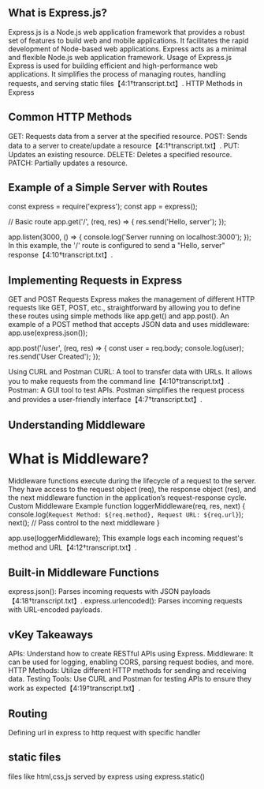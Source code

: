 ## What is Express.js?
Express.js is a Node.js web application framework that provides a robust set of features to build web and mobile applications. It facilitates the rapid development of Node-based web applications. Express acts as a minimal and flexible Node.js web application framework.
Usage of Express.js
Express is used for building efficient and high-performance web applications. It simplifies the process of managing routes, handling requests, and serving static files【4:1†transcript.txt】.
HTTP Methods in Express

## Common HTTP Methods
GET: Requests data from a server at the specified resource.
POST: Sends data to a server to create/update a resource【4:1†transcript.txt】.
PUT: Updates an existing resource.
DELETE: Deletes a specified resource.
PATCH: Partially updates a resource.


## Example of a Simple Server with Routes
const express = require('express');
const app = express();

// Basic route
app.get('/', (req, res) => {
  res.send('Hello, server');
});

app.listen(3000, () => {
  console.log('Server running on localhost:3000');
});
In this example, the '/' route is configured to send a "Hello, server" response【4:10†transcript.txt】.

## Implementing Requests in Express
GET and POST Requests
Express makes the management of different HTTP requests like GET, POST, etc., straightforward by allowing you to define these routes using simple methods like app.get() and app.post().
An example of a POST method that accepts JSON data and uses middleware:
app.use(express.json());

app.post('/user', (req, res) => {
  const user = req.body;
  console.log(user);
  res.send('User Created');
});

Using CURL and Postman
CURL: A tool to transfer data with URLs. It allows you to make requests from the command line【4:10†transcript.txt】.
Postman: A GUI tool to test APIs. Postman simplifies the request process and provides a user-friendly interface【4:7†transcript.txt】.
## Understanding Middleware
# What is Middleware?
Middleware functions execute during the lifecycle of a request to the server. They have access to the request object (req), the response object (res), and the next middleware function in the application’s request-response cycle.
Custom Middleware Example
function loggerMiddleware(req, res, next) {
  console.log(`Request Method: ${req.method}, Request URL: ${req.url}`);
  next(); // Pass control to the next middleware
}

app.use(loggerMiddleware);
This example logs each incoming request's method and URL【4:12†transcript.txt】.

## Built-in Middleware Functions
express.json(): Parses incoming requests with JSON payloads【4:18†transcript.txt】.
express.urlencoded(): Parses incoming requests with URL-encoded payloads.

## vKey Takeaways
APIs: Understand how to create RESTful APIs using Express.
Middleware: It can be used for logging, enabling CORS, parsing request bodies, and more.
HTTP Methods: Utilize different HTTP methods for sending and receiving data.
Testing Tools: Use CURL and Postman for testing APIs to ensure they work as expected【4:19†transcript.txt】.

## Routing
Defining url in express to  http request with specific handler

## static files
files like html,css,js served by express using express.static()
